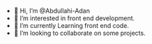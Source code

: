 - 👋 Hi, I’m @Abdullahi-Adan
- 👀 I’m interested in front end development.
- 🌱 I’m currently Learning front end code.
- 💞️ I’m looking to collaborate on some projects.

<!---
Abdullahi-Adan/Abdullahi-Adan is a ✨ special ✨ repository because its `README.md` (this file) appears on your GitHub profile.
You can click the Preview link to take a look at your changes.
--->

